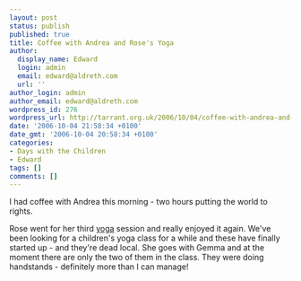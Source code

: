 ```yaml
---
layout: post
status: publish
published: true
title: Coffee with Andrea and Rose's Yoga
author:
  display_name: Edward
  login: admin
  email: edward@aldreth.com
  url: ''
author_login: admin
author_email: edward@aldreth.com
wordpress_id: 276
wordpress_url: http://tarrant.org.uk/2006/10/04/coffee-with-andrea-and-roses-yoga/
date: '2006-10-04 21:58:34 +0100'
date_gmt: '2006-10-04 20:58:34 +0100'
categories:
- Days with the Children
- Edward
tags: []
comments: []
---
```

<p>I had coffee with Andrea this morning - two hours putting the world to rights.</p>
<p>Rose went for her third <a href="http://yogabunnies.co.uk/">yoga</a> session and really enjoyed it again.  We've been looking for a children's yoga class for a while and these have finally started up - and they're dead local.  She goes with Gemma and at the moment there are only the two of them in the class. They were doing handstands - definitely more than I can manage!</p>
